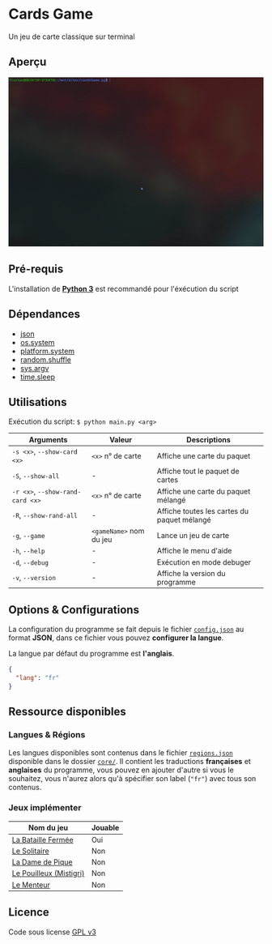 # **Cards Game**

Un jeu de carte classique sur terminal

## Aperçu

![preview](preview.gif)

## Pré-requis

L'installation de [**Python 3**](https://www.python.org/downloads/) est recommandé pour l'éxécution du script

## Dépendances

- [json](https://docs.python.org/3/library/json.html)
- [os.system](https://docs.python.org/3/library/os.html#os.system)
- [platform.system](https://docs.python.org/3/library/platform.html#platform.system)
- [random.shuffle](https://docs.python.org/3/library/random.html#random.shuffle)
- [sys.argv](https://docs.python.org/3/library/sys.html#sys.argv)
- [time.sleep](https://docs.python.org/3/library/time.html#time.sleep)

## Utilisations

Exécution du script: `$ python main.py <arg>`

| Arguments                        | Valeur                  | Descriptions                                |
| -------------------------------- | ----------------------- | ------------------------------------------- |
| `-s <x>`, `--show-card <x>`      | `<x>` n° de carte       | Affiche une carte du paquet                 |
| `-S`, `--show-all`               | -                       | Affiche tout le paquet de cartes            |
| `-r <x>`, `--show-rand-card <x>` | `<x>` n° de carte       | Affiche une carte du paquet mélangé         |
| `-R`, `--show-rand-all`          | -                       | Affiche toutes les cartes du paquet mélangé |
| `-g`, `--game`                   | `<gameName>` nom du jeu | Lance un jeu de carte                       |
| `-h`, `--help`                   | -                       | Affiche le menu d'aide                      |
| `-d`, `--debug`                  | -                       | Exécution en mode debuger                   |
| `-v`, `--version`                | -                       | Affiche la version du programme             |

## Options & Configurations

La configuration du programme se fait depuis le fichier [`config.json`](config.json) au format **JSON**, dans ce fichier vous pouvez **configurer la langue**.

La langue par défaut du programme est **l'anglais**.

```json
{
  "lang": "fr"
}
```

## Ressource disponibles

### Langues & Régions

Les langues disponibles sont contenus dans le fichier [`regions.json`](core/regions.json) disponible dans le dossier [`core/`](core/). Il contient les traductions **françaises** et **anglaises** du programme, vous pouvez en ajouter d'autre si vous le souhaitez, vous n'aurez alors qu'à spécifier son label (`"fr"`) avec tous son contenus.

### Jeux implémenter

| Nom du jeu                                                                          | Jouable |
| ----------------------------------------------------------------------------------- | ------- |
| [La Bataille Fermée](<https://fr.wikipedia.org/wiki/Bataille_(jeu)>)                | Oui     |
| [Le Solitaire](<https://en.wikipedia.org/wiki/Klondike_(solitaire)>)                | Non     |
| [La Dame de Pique](<https://fr.wikipedia.org/wiki/Dame_de_pique_(jeu)>)             | Non     |
| [Le Pouilleux (Mistigri)](https://fr.wikipedia.org/wiki/Pouilleux)                  | Non     |
| [Le Menteur](https://ludos.brussels/ludo-walalou/opac_css/doc_num.php?explnum_id=5) | Non     |

## Licence

Code sous license [GPL v3](LICENSE)
